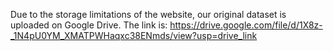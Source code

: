 Due to the storage limitations of the website, our original dataset is uploaded on Google Drive. The link is: https://drive.google.com/file/d/1X8z-_1N4pU0YM_XMATPWHaqxc38ENmds/view?usp=drive_link
